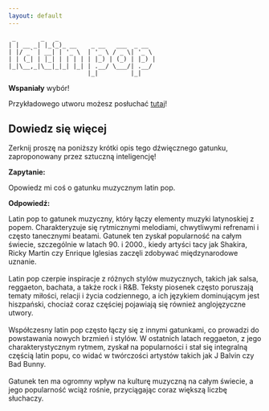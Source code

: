 ```yaml
---
layout: default
---
```


```
 _       _   _                           
| | __ _| |_(_)_ __    _ __   ___  _ __  
| |/ _` | __| | '_ \  | '_ \ / _ \| '_ \ 
| | (_| | |_| | | | | | |_) | (_) | |_) |
|_|\__,_|\__|_|_| |_| | .__/ \___/| .__/ 
                      |_|         |_|    
```
**Wspaniały** wybór!

Przykładowego utworu możesz posłuchać [tutaj](https://p.scdn.co/mp3-preview/3829c17a7890155b43266bc3097cdddd8099a511)!
## Dowiedz się więcej
Zerknij proszę na poniższy krótki opis tego dźwięcznego gatunku, zaproponowany przez sztuczną inteligencję!



**Zapytanie:**

Opowiedz mi coś o gatunku muzycznym latin pop.

**Odpowiedź:**

Latin pop to gatunek muzyczny, który łączy elementy muzyki latynoskiej z popem. Charakteryzuje się rytmicznymi melodiami, chwytliwymi refrenami i często tanecznymi beatami. Gatunek ten zyskał popularność na całym świecie, szczególnie w latach 90. i 2000., kiedy artyści tacy jak Shakira, Ricky Martin czy Enrique Iglesias zaczęli zdobywać międzynarodowe uznanie.<br><br>Latin pop czerpie inspiracje z różnych stylów muzycznych, takich jak salsa, reggaeton, bachata, a także rock i R&B. Teksty piosenek często poruszają tematy miłości, relacji i życia codziennego, a ich językiem dominującym jest hiszpański, chociaż coraz częściej pojawiają się również anglojęzyczne utwory.<br><br>Współczesny latin pop często łączy się z innymi gatunkami, co prowadzi do powstawania nowych brzmień i stylów. W ostatnich latach reggaeton, z jego charakterystycznym rytmem, zyskał na popularności i stał się integralną częścią latin popu, co widać w twórczości artystów takich jak J Balvin czy Bad Bunny.<br><br>Gatunek ten ma ogromny wpływ na kulturę muzyczną na całym świecie, a jego popularność wciąż rośnie, przyciągając coraz większą liczbę słuchaczy.
